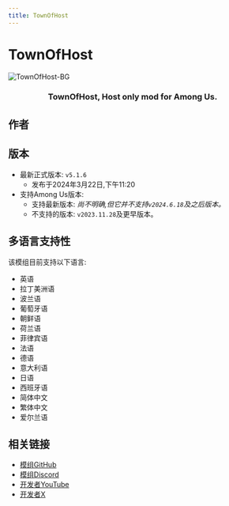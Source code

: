 ```yaml
---
title: TownOfHost
---
```

# TownOfHost
![TownOfHost-BG](https://cn-sy1.rains3.com/xtremewave/TownOfHost.png)

<div align="center">
<h3>TownOfHost, Host only mod for Among Us.</h3>
</div>

<script setup>
import { VPTeamMembers } from 'vitepress/theme'

const members = [
  {
    avatar: 'https://cn-sy1.rains3.com/xtremewave/EmptyBottle.png',
    name: 'EmptyBottle',
    title: '开发者',
    links: [
      { icon: 'github', link: 'https://github.com/tukasa0001' },
      { icon: 'twitter', link: 'https://twitter.com/XenonBottle' },
      { icon: 'youtube', link: 'https://www.youtube.com/@XenonBottle'}
    ]
  }
]

</script>

## 作者

<div align="center">
<VPTeamMembers size="small" :members="members" />
</div>

## 版本
- 最新正式版本: `v5.1.6`
  - 发布于2024年3月22日,下午11:20
- 支持Among Us版本:
    - 支持最新版本: *尚不明确,但它并不支持`v2024.6.18`及之后版本。*
    - 不支持的版本: `v2023.11.28`及更早版本。

## 多语言支持性
该模组目前支持以下语言:
- 英语
- 拉丁美洲语
- 波兰语
- 葡萄牙语
- 朝鲜语
- 荷兰语
- 菲律宾语
- 法语
- 德语
- 意大利语
- 日语
- 西班牙语
- 简体中文
- 繁体中文
- 爱尔兰语

## 相关链接

- [模组GitHub](https://github.com/tukasa0001/TownOfHost)
- [模组Discord](https://discord.gg/W5ug6hXB9V)
- [开发者YouTube](https://www.youtube.com/@XenonBottle)
- [开发者X](https://x.com/XenonBottle)